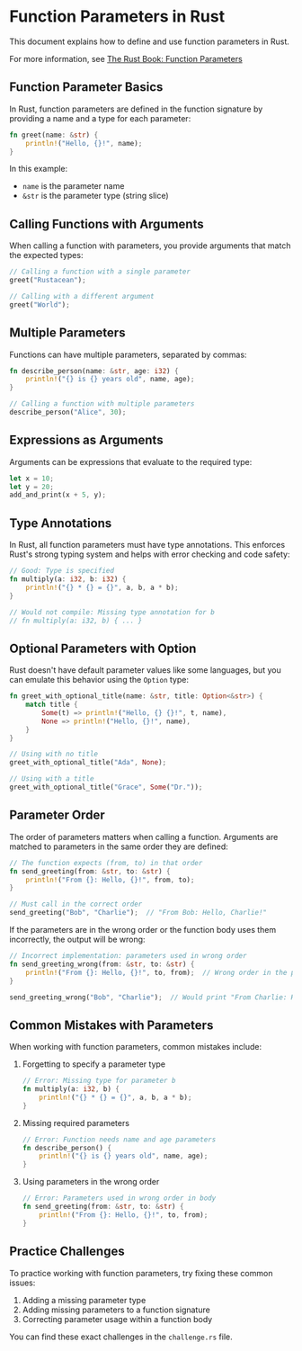 # Function Parameters in Rust

This document explains how to define and use function parameters in Rust.

For more information, see [The Rust Book: Function Parameters](https://doc.rust-lang.org/book/ch03-03-how-functions-work.html#parameters)

## Function Parameter Basics

In Rust, function parameters are defined in the function signature by providing a name and a type for each parameter:

```rust
fn greet(name: &str) {
    println!("Hello, {}!", name);
}
```

In this example:
- `name` is the parameter name
- `&str` is the parameter type (string slice)

## Calling Functions with Arguments

When calling a function with parameters, you provide arguments that match the expected types:

```rust
// Calling a function with a single parameter
greet("Rustacean");

// Calling with a different argument
greet("World");
```

## Multiple Parameters

Functions can have multiple parameters, separated by commas:

```rust
fn describe_person(name: &str, age: i32) {
    println!("{} is {} years old", name, age);
}

// Calling a function with multiple parameters
describe_person("Alice", 30);
```

## Expressions as Arguments

Arguments can be expressions that evaluate to the required type:

```rust
let x = 10;
let y = 20;
add_and_print(x + 5, y);
```

## Type Annotations

In Rust, all function parameters must have type annotations. This enforces Rust's strong typing system and helps with error checking and code safety:

```rust
// Good: Type is specified
fn multiply(a: i32, b: i32) {
    println!("{} * {} = {}", a, b, a * b);
}

// Would not compile: Missing type annotation for b
// fn multiply(a: i32, b) { ... }
```

## Optional Parameters with Option

Rust doesn't have default parameter values like some languages, but you can emulate this behavior using the `Option` type:

```rust
fn greet_with_optional_title(name: &str, title: Option<&str>) {
    match title {
        Some(t) => println!("Hello, {} {}!", t, name),
        None => println!("Hello, {}!", name),
    }
}

// Using with no title
greet_with_optional_title("Ada", None);

// Using with a title
greet_with_optional_title("Grace", Some("Dr."));
```

## Parameter Order

The order of parameters matters when calling a function. Arguments are matched to parameters in the same order they are defined:

```rust
// The function expects (from, to) in that order
fn send_greeting(from: &str, to: &str) {
    println!("From {}: Hello, {}!", from, to);
}

// Must call in the correct order
send_greeting("Bob", "Charlie");  // "From Bob: Hello, Charlie!"
```

If the parameters are in the wrong order or the function body uses them incorrectly, the output will be wrong:

```rust
// Incorrect implementation: parameters used in wrong order
fn send_greeting_wrong(from: &str, to: &str) {
    println!("From {}: Hello, {}!", to, from);  // Wrong order in the print statement
}

send_greeting_wrong("Bob", "Charlie");  // Would print "From Charlie: Hello, Bob!"
```

## Common Mistakes with Parameters

When working with function parameters, common mistakes include:

1. Forgetting to specify a parameter type
   ```rust
   // Error: Missing type for parameter b
   fn multiply(a: i32, b) {
       println!("{} * {} = {}", a, b, a * b);
   }
   ```

2. Missing required parameters
   ```rust
   // Error: Function needs name and age parameters
   fn describe_person() {
       println!("{} is {} years old", name, age);
   }
   ```

3. Using parameters in the wrong order
   ```rust
   // Error: Parameters used in wrong order in body
   fn send_greeting(from: &str, to: &str) {
       println!("From {}: Hello, {}!", to, from);
   }
   ```

## Practice Challenges

To practice working with function parameters, try fixing these common issues:

1. Adding a missing parameter type
2. Adding missing parameters to a function signature
3. Correcting parameter usage within a function body

You can find these exact challenges in the `challenge.rs` file. 